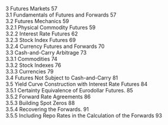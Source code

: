 3 Futures Markets 57  
3.1 Fundamentals of Futures and Forwards 57   
3.2 Futures Mechanics 59   
3.2.1 Physical Commodity Futures 59   
3.2.2 Interest Rate Futures 62   
3.2.3 Stock Index Futures 69   
3.2.4 Currency Futures and Forwards 70   
3.3 Cash-and-Carry Arbitrage 73   
3.3.1 Commodities 74   
3.3.2 Stock Indexes 76   
3.3.3 Currencies 79   
3.4 Futures Not Subject to Cash-and-Carry 81   
3.5 Yield Curve Construction with Interest Rate Futures 84   
3.5.1 Certainty Equivalence of Eurodollar Futures. 85   
3.5.2 Forward Rate Agreements 86   
3.5.3 Building Spot Zeros 88   
3.5.4 Recovering the Forwards. 91   
3.5.5 Including Repo Rates in the Calculation of the Forwards 93  
